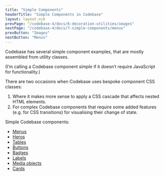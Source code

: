 ```yaml
---
title: "Simple Components"
headerTitle: "Simple Components in Codebase"
layout: layout.njk
prevPage: "/codebase-4/docs/6-decoration-utilities/images"
nextPage: "/codebase-4/docs/7-simple-components/menus"
prevButton: "Images"
nextButton: "Menus"
---
```


<p class="t-lg t-thin">Codebase has several simple component examples, that are mostly assembled from utility classes.</p>

(I’m calling a Codebase component _simple_ if it doesn’t require  JavaScript for functionality.)

There are two occasions when Codebase uses bespoke component CSS classes:

1. Where it makes more sense to apply a CSS cascade that affects nested HTML elements.
2. For complex Codebase components that require some added features (e.g. for CSS transitions) for visualising their change of state.

Simple Codebase components:

* [Menus](/codebase-4/docs/7-simple-components/menus)
* [Heros](/codebase-4/docs/7-simple-components/heros)
* [Tables](/codebase-4/docs/7-simple-components/tables)
* [Buttons](/codebase-4/docs/7-simple-components/buttons)
* [Badges](/codebase-4/docs/7-simple-components/badges)
* [Labels](/codebase-4/docs/7-simple-components/labels)
* [Media objects](/codebase-4/docs/7-simple-components/media-objects)
* [Cards](/codebase-4/docs/7-simple-components/cards)